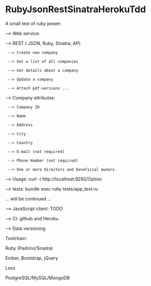 RubyJsonRestSinatraHerokuTdd
============================

A small test of ruby power:

 --> Web service:

   -->  REST / JSON, Ruby, Sinatra, API:

     --> Create new company

     --> Get a list of all companies

     --> Get details about a company

     --> Update a company

     --> Attach pdf-versions ...

   --> Company attributes:

     --> Company ID

     --> Name

     --> Address

     --> City

     --> Country

     --> E-mail (not required)

     --> Phone Number (not required)

     --> One or more directors and beneficial owners.

  --> Usage: curl -i http://localhost:9292/Option

  --> tests: bundle exec ruby tests/app_test.ru

 ... will be continued ...

 --> JavaScript client: TODO

 --> CI: github and Heroku

 --> Data versioning

Toolchain:

   Ruby (Padrino/Sinatra)

   Ember, Bootstrap, jQuery

   Less

   PostgreSQL/MySQL/MongoDB

